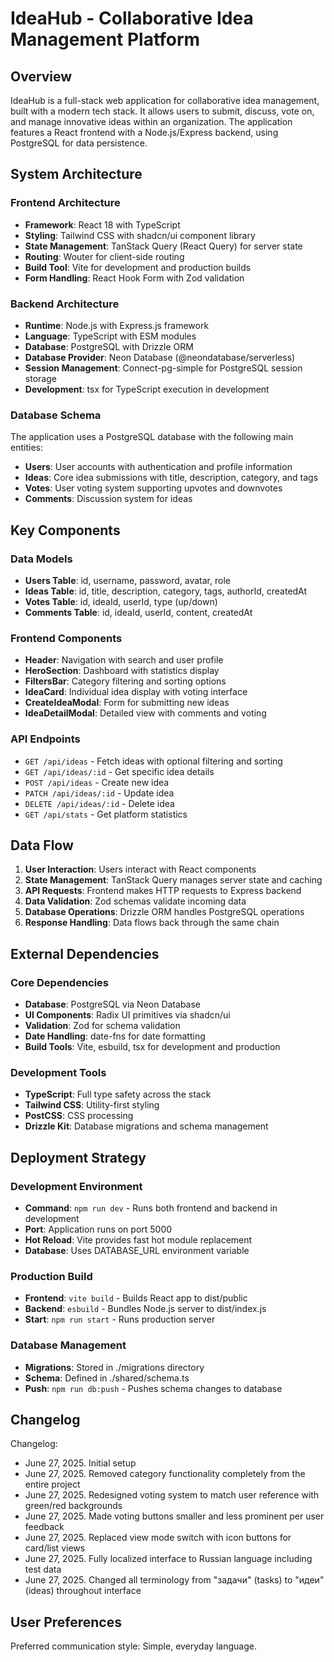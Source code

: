 # IdeaHub - Collaborative Idea Management Platform

## Overview

IdeaHub is a full-stack web application for collaborative idea management, built with a modern tech stack. It allows users to submit, discuss, vote on, and manage innovative ideas within an organization. The application features a React frontend with a Node.js/Express backend, using PostgreSQL for data persistence.

## System Architecture

### Frontend Architecture
- **Framework**: React 18 with TypeScript
- **Styling**: Tailwind CSS with shadcn/ui component library
- **State Management**: TanStack Query (React Query) for server state
- **Routing**: Wouter for client-side routing
- **Build Tool**: Vite for development and production builds
- **Form Handling**: React Hook Form with Zod validation

### Backend Architecture
- **Runtime**: Node.js with Express.js framework
- **Language**: TypeScript with ESM modules
- **Database**: PostgreSQL with Drizzle ORM
- **Database Provider**: Neon Database (@neondatabase/serverless)
- **Session Management**: Connect-pg-simple for PostgreSQL session storage
- **Development**: tsx for TypeScript execution in development

### Database Schema
The application uses a PostgreSQL database with the following main entities:
- **Users**: User accounts with authentication and profile information
- **Ideas**: Core idea submissions with title, description, category, and tags
- **Votes**: User voting system supporting upvotes and downvotes
- **Comments**: Discussion system for ideas

## Key Components

### Data Models
- **Users Table**: id, username, password, avatar, role
- **Ideas Table**: id, title, description, category, tags, authorId, createdAt
- **Votes Table**: id, ideaId, userId, type (up/down)
- **Comments Table**: id, ideaId, userId, content, createdAt

### Frontend Components
- **Header**: Navigation with search and user profile
- **HeroSection**: Dashboard with statistics display
- **FiltersBar**: Category filtering and sorting options
- **IdeaCard**: Individual idea display with voting interface
- **CreateIdeaModal**: Form for submitting new ideas
- **IdeaDetailModal**: Detailed view with comments and voting

### API Endpoints
- `GET /api/ideas` - Fetch ideas with optional filtering and sorting
- `GET /api/ideas/:id` - Get specific idea details
- `POST /api/ideas` - Create new idea
- `PATCH /api/ideas/:id` - Update idea
- `DELETE /api/ideas/:id` - Delete idea
- `GET /api/stats` - Get platform statistics

## Data Flow

1. **User Interaction**: Users interact with React components
2. **State Management**: TanStack Query manages server state and caching
3. **API Requests**: Frontend makes HTTP requests to Express backend
4. **Data Validation**: Zod schemas validate incoming data
5. **Database Operations**: Drizzle ORM handles PostgreSQL operations
6. **Response Handling**: Data flows back through the same chain

## External Dependencies

### Core Dependencies
- **Database**: PostgreSQL via Neon Database
- **UI Components**: Radix UI primitives via shadcn/ui
- **Validation**: Zod for schema validation
- **Date Handling**: date-fns for date formatting
- **Build Tools**: Vite, esbuild, tsx for development and production

### Development Tools
- **TypeScript**: Full type safety across the stack
- **Tailwind CSS**: Utility-first styling
- **PostCSS**: CSS processing
- **Drizzle Kit**: Database migrations and schema management

## Deployment Strategy

### Development Environment
- **Command**: `npm run dev` - Runs both frontend and backend in development
- **Port**: Application runs on port 5000
- **Hot Reload**: Vite provides fast hot module replacement
- **Database**: Uses DATABASE_URL environment variable

### Production Build
- **Frontend**: `vite build` - Builds React app to dist/public
- **Backend**: `esbuild` - Bundles Node.js server to dist/index.js
- **Start**: `npm run start` - Runs production server

### Database Management
- **Migrations**: Stored in ./migrations directory
- **Schema**: Defined in ./shared/schema.ts
- **Push**: `npm run db:push` - Pushes schema changes to database

## Changelog

Changelog:
- June 27, 2025. Initial setup
- June 27, 2025. Removed category functionality completely from the entire project
- June 27, 2025. Redesigned voting system to match user reference with green/red backgrounds
- June 27, 2025. Made voting buttons smaller and less prominent per user feedback
- June 27, 2025. Replaced view mode switch with icon buttons for card/list views
- June 27, 2025. Fully localized interface to Russian language including test data
- June 27, 2025. Changed all terminology from "задачи" (tasks) to "идеи" (ideas) throughout interface

## User Preferences

Preferred communication style: Simple, everyday language.